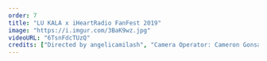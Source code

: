 ```yaml
---
order: 7
title: "LU KALA x iHeartRadio FanFest 2019"
image: "https://i.imgur.com/3BaK9wz.jpg"
videoURL: "6TsnFdcTUzQ"
credits: ["Directed by angelicamilash", "Camera Operator: Cameron Gonsalves"]
---
```

